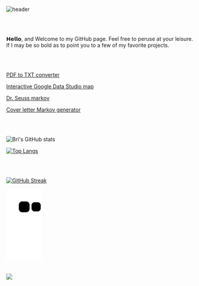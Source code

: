 ![header](https://capsule-render.vercel.app/api?height=300&text=Bri&nbsp;&nbsp;Chavez&fontColor=32CD32&fontSize=100&fontAlignY=30&desc=data&nbsp;engineer&descAlign=40&animation=twinkling&color=0:191970,100:4682B4)

<!-- &color=_custom_gradient&color=0:0047AB,100:301934 -->
</br>
</br>

𝗛𝗲𝗹𝗹𝗼, and Welcome to my GitHub page. Feel free to peruse at your leisure. If I may be so bold as to point you to a few of my favorite projects. 

</br>
</br>

[PDF to TXT converter](https://github.com/BriChavez/pdf_txt_converter)

[Interactive Google Data Studio map](https://brichavez.github.io/dbt_world_cup/)

[Dr. Seuss markov](https://github.com/markov/) 

[Cover letter Markov generator](https://github.com/BriChavez/mark_capstone)

</br>
</br>

![Bri's GitHub stats](https://github-readme-stats.vercel.app/api?username=BriChavez&show_icons=true&theme=algolia)

[![Top Langs](https://github-readme-stats.vercel.app/api/top-langs/?username=BriChavez&layout=compact&theme=algolia)](https://github.com/BriChavez/github-readme-stats)

</br>
</br>


[![GitHub Streak](https://streak-stats.demolab.com?user=brichavez&theme=deepBlue)](https://git.io/streak-stats)

![Snake animation](https://github.com/brichavez/brichavez/blob/output/github-contribution-grid-snake.svg)


</br>

<div id="header" align="left">
  <img src="https://blog.panoply.io/hs-fs/hubfs/Blog_images/5%20data%20tasks-%20gif1.gif?width=300&height=225&name=5%20data%20tasks-%20gif1.gif" width="40%"/>
</div>
